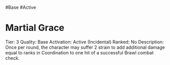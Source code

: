 #Base 
#Active 

# Martial Grace
Tier: 3
Quality: Base
Activation: Active (Incidental)
Ranked: No
Description: Once per round, the character may suffer 2 strain to add additional damage equal to ranks in Coordination to one hit of a successful Brawl combat check.